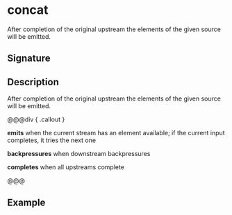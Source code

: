 # concat

After completion of the original upstream the elements of the given source will be emitted.

## Signature

## Description

After completion of the original upstream the elements of the given source will be emitted.


@@@div { .callout }

**emits** when the current stream has an element available; if the current input completes, it tries the next one

**backpressures** when downstream backpressures

**completes** when all upstreams complete

@@@

## Example

